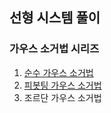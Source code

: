 ## 선형 시스템 풀이
### 가우스 소거법 시리즈
1. [순수 가우스 소거법](pure_gauss.cpp)
2. [피봇팅 가우스 소거법](pivoting_gauss.cpp)
3. 조르단 가우스 소거법